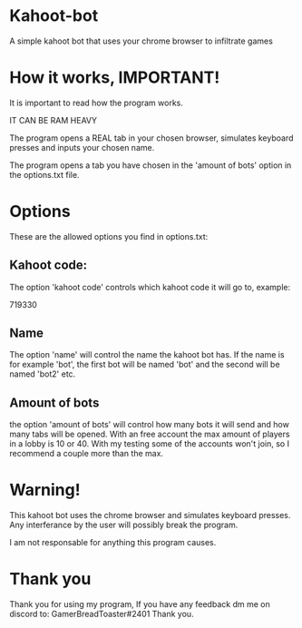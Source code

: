 # Kahoot-bot
A simple kahoot bot that uses your chrome browser to infiltrate games

# How it works, IMPORTANT!
It is important to read how the program works.

IT CAN BE RAM HEAVY

The program opens a REAL tab in your chosen browser, simulates keyboard presses and inputs your chosen name.

The program opens a tab you have chosen in the 'amount of bots' option in the options.txt file.

# Options
These are the allowed options you find in options.txt:

## Kahoot code:
The option 'kahoot code' controls which kahoot code it will go to, example:

719330

## Name
The option 'name' will control the name the kahoot bot has.
If the name is for example 'bot', the first bot will be named 'bot' and the second will be named 'bot2' etc.

## Amount of bots
the option 'amount of bots' will control how many bots it will send and how many tabs will be opened.
With an free account the max amount of players in a lobby is 10 or 40.
With my testing some of the accounts won't join, so I recommend a couple more than the max.

# Warning!
This kahoot bot uses the chrome browser and simulates keyboard presses. Any interferance by the user will possibly break the program.

I am not responsable for anything this program causes.

# Thank you
Thank you for using my program, If you have any feedback dm me on discord to: GamerBreadToaster#2401
Thank you.
